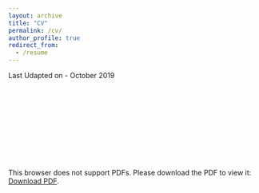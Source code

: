 ```yaml
---
layout: archive
title: "CV"
permalink: /cv/
author_profile: true
redirect_from:
  - /resume
---
```


Last Udapted on - October 2019

<object data="https://www.dropbox.com/s/u4jep8ghn4udslz/Mayank_Kumar_Pal_Oct_2019.pdf?dl=1" type="application/pdf" width="700px" height="700px">
    <embed src="https://www.dropbox.com/s/u4jep8ghn4udslz/Mayank_Kumar_Pal_Oct_2019.pdf?dl=1">
        <p>This browser does not support PDFs. Please download the PDF to view it: <a href="https://www.dropbox.com/s/u4jep8ghn4udslz/Mayank_Kumar_Pal_Oct_2019.pdf?dl=1">Download PDF</a>.</p>
    </embed>
</object>